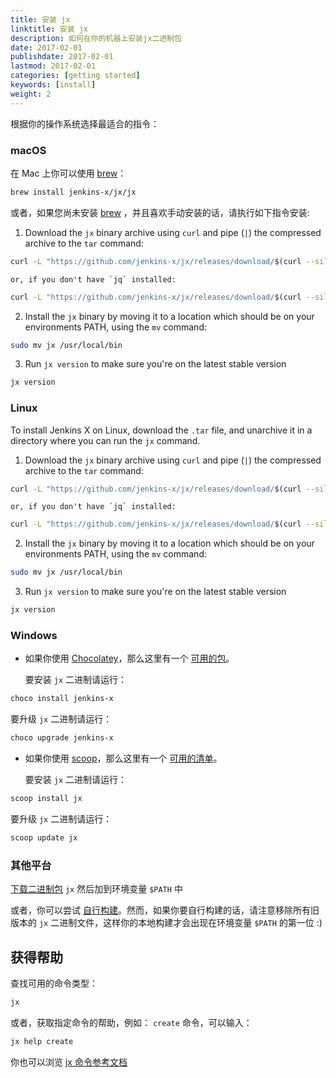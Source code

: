 ```yaml
---
title: 安装 jx
linktitle: 安装 jx
description: 如何在你的机器上安装jx二进制包
date: 2017-02-01
publishdate: 2017-02-01
lastmod: 2017-02-01
categories: [getting started]
keywords: [install]
weight: 2
---
```


根据你的操作系统选择最适合的指令：

### macOS

在 Mac 上你可以使用 [brew](https://brew.sh/)：

```sh
brew install jenkins-x/jx/jx
```

或者，如果您尚未安装 [brew](https://brew.sh/) ，并且喜欢手动安装的话，请执行如下指令安装:

1.  Download the `jx` binary archive using `curl` and pipe (`|`) the compressed archive to
    the `tar` command:

```sh
curl -L "https://github.com/jenkins-x/jx/releases/download/$(curl --silent https://api.github.com/repos/jenkins-x/jx/releases/latest | jq -r '.tag_name')/jx-darwin-amd64.tar.gz" | tar xzv "jx"
```

    or, if you don't have `jq` installed:

```sh
curl -L "https://github.com/jenkins-x/jx/releases/download/$(curl --silent "https://github.com/jenkins-x/jx/releases/latest" | sed 's#.*tag/\(.*\)\".*#\1#')/jx-darwin-amd64.tar.gz" | tar xzv "jx"
```


2.  Install the `jx` binary by moving it to a location which should be on your environments PATH, using
    the `mv` command:

```sh
sudo mv jx /usr/local/bin
```

3. Run `jx version` to make sure you're on the latest stable version

```sh
jx version
```

### Linux

To install Jenkins X on Linux, download the `.tar` file, and unarchive it in a directory where you can run the `jx` command.

1.  Download the `jx` binary archive using `curl` and pipe (`|`) the compressed archive to
    the `tar` command:

```sh
curl -L "https://github.com/jenkins-x/jx/releases/download/$(curl --silent https://api.github.com/repos/jenkins-x/jx/releases/latest | jq -r '.tag_name')/jx-linux-amd64.tar.gz" | tar xzv "jx"
```

    or, if you don't have `jq` installed:

```sh
curl -L "https://github.com/jenkins-x/jx/releases/download/$(curl --silent "https://github.com/jenkins-x/jx/releases/latest" | sed 's#.*tag/\(.*\)\".*#\1#')/jx-linux-amd64.tar.gz" | tar xzv "jx"
```

2.  Install the `jx` binary by moving it to a location which should be on your environments PATH, using
    the `mv` command:

```sh
sudo mv jx /usr/local/bin
```

3. Run `jx version` to make sure you're on the latest stable version

```sh
jx version
```

### Windows

- 如果你使用 [Chocolatey](https://chocolatey.org/)，那么这里有一个 [可用的包](https://chocolatey.org/packages/jenkins-x)。

  要安装 `jx` 二进制请运行：

```sh
choco install jenkins-x
```

  要升级 `jx` 二进制请运行：

```sh
choco upgrade jenkins-x
```

- 如果你使用 [scoop](https://scoop.sh)，那么这里有一个 [可用的清单](https://github.com/lukesampson/scoop/blob/master/bucket/jx.json)。

  要安装 `jx` 二进制请运行：

```sh
scoop install jx
```

  要升级 `jx` 二进制请运行：

```sh
scoop update jx
```

### 其他平台

[下载二进制包](https://github.com/jenkins-x/jx/releases) `jx` 然后加到环境变量 `$PATH` 中

或者，你可以尝试 [自行构建](https://github.com/jenkins-x/jx/blob/master/docs/guides/contributing/hacking.md)。然而，如果你要自行构建的话，请注意移除所有旧版本的 `jx` 二进制文件，这样你的本地构建才会出现在环境变量 `$PATH` 的第一位 :)

## 获得帮助

查找可用的命令类型：

```sh
jx
```

或者，获取指定命令的帮助，例如： `create` 命令，可以输入：

```sh
jx help create
```

你也可以浏览 [jx 命令参考文档](/commands/jx/)
